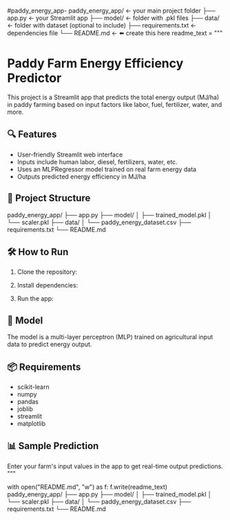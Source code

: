 #paddy_energy_app-
paddy_energy_app/       ← your main project folder
├── app.py              ← your Streamlit app
├── model/              ← folder with .pkl files
├── data/               ← folder with dataset (optional to include)
├── requirements.txt    ← dependencies file
└── README.md           ← ⬅️ create this here
readme_text = """
# Paddy Farm Energy Efficiency Predictor

This project is a Streamlit app that predicts the total energy output (MJ/ha) in paddy farming based on input factors like labor, fuel, fertilizer, water, and more.

## 🔍 Features

- User-friendly Streamlit web interface
- Inputs include human labor, diesel, fertilizers, water, etc.
- Uses an MLPRegressor model trained on real farm energy data
- Outputs predicted energy efficiency in MJ/ha

## 📁 Project Structure

paddy_energy_app/
├── app.py
├── model/
│ ├── trained_model.pkl
│ └── scaler.pkl
├── data/
│ └── paddy_energy_dataset.csv
├── requirements.txt
└── README.md

## 🛠️ How to Run

1. Clone the repository:

2. Install dependencies:

3. Run the app:

## 🧠 Model

The model is a multi-layer perceptron (MLP) trained on agricultural input data to predict energy output.

## 📦 Requirements

- scikit-learn
- numpy
- pandas
- joblib
- streamlit
- matplotlib

## 📊 Sample Prediction

Enter your farm's input values in the app to get real-time output predictions.
"""

with open("README.md", "w") as f:
 f.write(readme_text)
paddy_energy_app/
├── app.py
├── model/
│ ├── trained_model.pkl
│ └── scaler.pkl
├── data/
│ └── paddy_energy_dataset.csv
├── requirements.txt
└── README.md



